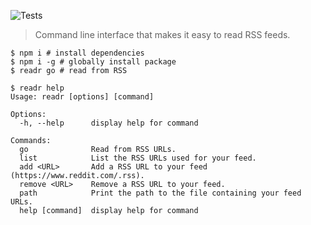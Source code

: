 ![Tests](https://github.com/brianbianchi/read/workflows/Tests/badge.svg)

> Command line interface that makes it easy to read RSS feeds.

```console
$ npm i # install dependencies
$ npm i -g # globally install package
$ readr go # read from RSS
```

```console
$ readr help
Usage: readr [options] [command]

Options:
  -h, --help      display help for command

Commands:
  go              Read from RSS URLs.
  list            List the RSS URLs used for your feed.
  add <URL>       Add a RSS URL to your feed (https://www.reddit.com/.rss).
  remove <URL>    Remove a RSS URL to your feed.
  path            Print the path to the file containing your feed URLs.
  help [command]  display help for command
```
